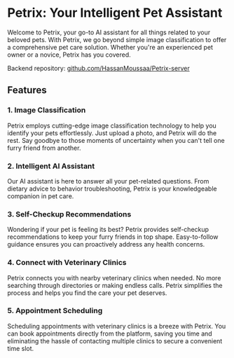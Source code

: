 # Petrix: Your Intelligent Pet Assistant

Welcome to Petrix, your go-to AI assistant for all things related to your beloved pets. With Petrix, we go beyond simple image classification to offer a comprehensive pet care solution. Whether you're an experienced pet owner or a novice, Petrix has you covered.

Backend repository: <a href="https://github.com/HassanMoussaa/Petrix-frontend">github.com/HassanMoussaa/Petrix-server</a>

## Features

### 1. Image Classification

Petrix employs cutting-edge image classification technology to help you identify your pets effortlessly. Just upload a photo, and Petrix will do the rest. Say goodbye to those moments of uncertainty when you can't tell one furry friend from another.

### 2. Intelligent AI Assistant

Our AI assistant is here to answer all your pet-related questions. From dietary advice to behavior troubleshooting, Petrix is your knowledgeable companion in pet care.

### 3. Self-Checkup Recommendations

Wondering if your pet is feeling its best? Petrix provides self-checkup recommendations to keep your furry friends in top shape. Easy-to-follow guidance ensures you can proactively address any health concerns.

### 4. Connect with Veterinary Clinics

Petrix connects you with nearby veterinary clinics when needed. No more searching through directories or making endless calls. Petrix simplifies the process and helps you find the care your pet deserves.

### 5. Appointment Scheduling

Scheduling appointments with veterinary clinics is a breeze with Petrix. You can book appointments directly from the platform, saving you time and eliminating the hassle of contacting multiple clinics to secure a convenient time slot.
